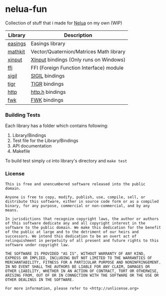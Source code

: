 # nelua-fun

Collection of stuff that i made for [Nelua](https://nelua.io) on my own (WIP)

| Library       | Description                                       |
|---------------|---------------------------------------------------|
| [easings][1]  | Easings library                                   |
| [mathkit][2]  | Vector/Quaternion/Matrices Math library           |
| [xinput][3]   | [XInput][4] bindings (Only runs on Windows)       |
| [ffi][5]      | FFI (Foreign Function Interface) module           |
| [sigil][6]    | [SIGIL][7] bindings                               |
| [tigr][8]     | [TIGR][9] bindings                                |
| [http][10]    | [http.h][11] bindings                             |
| [fwk][12]     | [FWK][13] bindings                                |

### Building Tests

Each library has a folder which contains following:

1. Library/Bindings
2. Test file for the Library/Bindings
3. API documentation
4. Makefile

To build test simply `cd` into library's directory and `make test`

[1]: https://github.com/Rabios/nelua-fun/tree/main/easings
[2]: https://github.com/Rabios/nelua-fun/tree/main/mathkit
[3]: https://github.com/Rabios/nelua-fun/tree/main/xinput
[4]: https://docs.microsoft.com/en-us/windows/win32/xinput/xinput-game-controller-apis-portal
[5]: https://github.com/Rabios/nelua-fun/tree/main/ffi
[6]: https://github.com/Rabios/nelua-fun/tree/main/sigil
[7]: http://libsigil.com
[8]: https://github.com/Rabios/nelua-fun/tree/main/tigr
[9]: https://github.com/erkkah/tigr
[10]: https://github.com/Rabios/nelua-fun/tree/main/http
[11]: https://github.com/mattiasgustavsson/libs/blob/main/http.h
[12]: https://github.com/Rabios/nelua-fun/tree/main/fwk
[13]: https://github.com/r-lyeh/FWK

### License

```
This is free and unencumbered software released into the public domain.

Anyone is free to copy, modify, publish, use, compile, sell, or
distribute this software, either in source code form or as a compiled
binary, for any purpose, commercial or non-commercial, and by any
means.

In jurisdictions that recognize copyright laws, the author or authors
of this software dedicate any and all copyright interest in the
software to the public domain. We make this dedication for the benefit
of the public at large and to the detriment of our heirs and
successors. We intend this dedication to be an overt act of
relinquishment in perpetuity of all present and future rights to this
software under copyright law.

THE SOFTWARE IS PROVIDED "AS IS", WITHOUT WARRANTY OF ANY KIND,
EXPRESS OR IMPLIED, INCLUDING BUT NOT LIMITED TO THE WARRANTIES OF
MERCHANTABILITY, FITNESS FOR A PARTICULAR PURPOSE AND NONINFRINGEMENT.
IN NO EVENT SHALL THE AUTHORS BE LIABLE FOR ANY CLAIM, DAMAGES OR
OTHER LIABILITY, WHETHER IN AN ACTION OF CONTRACT, TORT OR OTHERWISE,
ARISING FROM, OUT OF OR IN CONNECTION WITH THE SOFTWARE OR THE USE OR
OTHER DEALINGS IN THE SOFTWARE.

For more information, please refer to <http://unlicense.org>
```
